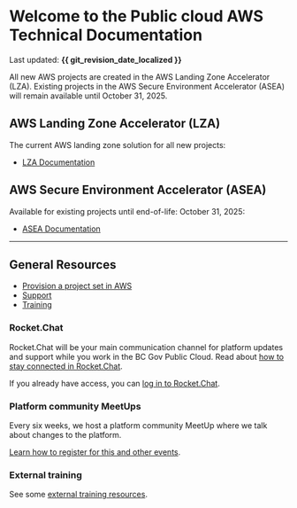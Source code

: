 # Welcome to the Public cloud AWS Technical Documentation

Last updated: **{{ git_revision_date_localized }}**

All new AWS projects are created in the AWS Landing Zone Accelerator (LZA). Existing projects in the AWS Secure Environment Accelerator (ASEA) will remain available until October 31, 2025.

## AWS Landing Zone Accelerator (LZA)

The current AWS landing zone solution for all new projects:

- [LZA Documentation](LZA/index.md)

## AWS Secure Environment Accelerator (ASEA)

Available for existing projects until end-of-life: October 31, 2025:

- [ASEA Documentation](ASEA/index.md)

---

## General Resources

- [Provision a project set in AWS](../welcome/provision-a-project-set.md)
- [Support](../welcome/support.md)
- [Training](../welcome/training.md)

### Rocket.Chat

Rocket.Chat will be your main communication channel for platform updates and support while you work in the BC Gov Public Cloud. Read about [how to stay connected in Rocket.Chat](https://digital.gov.bc.ca/technology/cloud/public/get-support/#contact).

If you already have access, you can
[log in to Rocket.Chat](https://chat.developer.gov.bc.ca).

### Platform community MeetUps

Every six weeks, we host a platform community MeetUp where we talk about changes to the platform.

[Learn how to register for this and other events](https://digital.gov.bc.ca/technology/cloud/public/get-support/#contact).

### External training

See some [external training resources](https://digital.gov.bc.ca/technology/cloud/public/get-support/#training).
